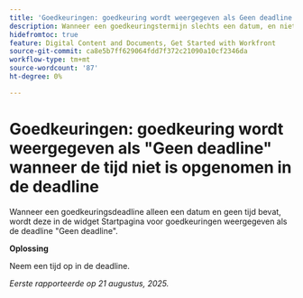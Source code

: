 ```yaml
---
title: 'Goedkeuringen: goedkeuring wordt weergegeven als Geen deadline als de tijd niet is opgenomen in de deadline'
description: Wanneer een goedkeuringstermijn slechts een datum, en niet een tijd omvat, toont het in het Huis van Goedkeuren widget als deadline van Geen.
hidefromtoc: true
feature: Digital Content and Documents, Get Started with Workfront
source-git-commit: ca8e5b7ff629064fdd7f372c21090a10cf2346da
workflow-type: tm+mt
source-wordcount: '87'
ht-degree: 0%

---
```



# Goedkeuringen: goedkeuring wordt weergegeven als &quot;Geen deadline&quot; wanneer de tijd niet is opgenomen in de deadline

Wanneer een goedkeuringsdeadline alleen een datum en geen tijd bevat, wordt deze in de widget Startpagina voor goedkeuringen weergegeven als de deadline &quot;Geen deadline&quot;.

**Oplossing**

Neem een tijd op in de deadline.

_Eerste rapporteerde op 21 augustus, 2025._
